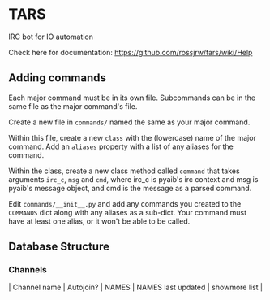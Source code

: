 # TARS
IRC bot for IO automation

Check here for documentation: https://github.com/rossjrw/tars/wiki/Help

## Adding commands

Each major command must be in its own file. Subcommands can be in the same file
as the major command's file.

Create a new file in `commands/` named the same as your major command.

Within this file, create a new `class` with the (lowercase) name of the major
command. Add an `aliases` property with a list of any aliases for the command.

Within the class, create a new class method called `command` that takes
arguments `irc_c`, `msg` and `cmd`, where irc_c is pyaib's irc context and msg
is pyaib's message object, and cmd is the message as a parsed command.

Edit `commands/__init__.py` and add any commands you created to the `COMMANDS`
dict along with any aliases as a sub-dict. Your command must have at least one
alias, or it won't be able to be called.

## Database Structure

### Channels

| Channel name | Autojoin? | NAMES | NAMES last updated | showmore list |
